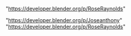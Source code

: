 "https://developer.blender.org/p/RoseRaynolds"
 
"https://developer.blender.org/p/Joseanthony"
"https://developer.blender.org/p/RoseRaynolds"
 
